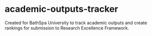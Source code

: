 # academic-outputs-tracker
Created for BathSpa University to track academic outputs and create rankings for submission to Research Excellence Framework.
